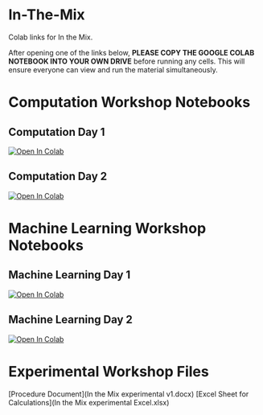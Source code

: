 # In-The-Mix
Colab links for In the Mix. 

After opening one of the links below, **PLEASE COPY THE GOOGLE COLAB NOTEBOOK INTO YOUR OWN DRIVE** before running any cells. 
This will ensure everyone can view and run the material simultaneously. 


# Computation Workshop Notebooks

## Computation Day 1
[![Open In Colab](https://colab.research.google.com/assets/colab-badge.svg)](https://colab.research.google.com/drive/1lytqOK-NuBkR5NTbGYpFH-ZSS4ae1df6?usp=sharing)

## Computation Day 2
[![Open In Colab](https://colab.research.google.com/assets/colab-badge.svg)](https://colab.research.google.com/drive/1DNximAVhEq8Np2AOB5OT0yzH69ro4NGw?usp=sharing)


# Machine Learning Workshop Notebooks

## Machine Learning Day 1
[![Open In Colab](https://colab.research.google.com/assets/colab-badge.svg)](https://colab.research.google.com/drive/1tZTNNsVTxZWnbTLDKm1fykz59btATTez?usp=sharing)

## Machine Learning Day 2
[![Open In Colab](https://colab.research.google.com/assets/colab-badge.svg)](https://colab.research.google.com/drive/1Kdp-7Vf-FeT0qyUNbbMZVqlbCb_VelYA?usp=sharing)

# Experimental Workshop Files

[Procedure Document](In the Mix experimental v1.docx)
[Excel Sheet for Calculations](In the Mix experimental Excel.xlsx)
